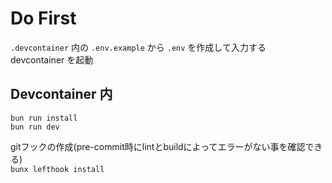 # Do First

`.devcontainer` 内の `.env.example` から `.env` を作成して入力する  
devcontainer を起動

## Devcontainer 内

`bun run install`  
`bun run dev`  

gitフックの作成(pre-commit時にlintとbuildによってエラーがない事を確認できる)  
`bunx lefthook install`  
